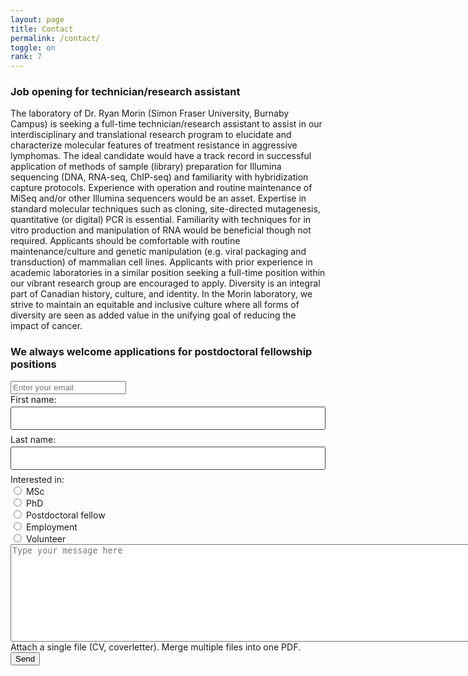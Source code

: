 ```yaml
---
layout: page
title: Contact
permalink: /contact/
toggle: on
rank: 7
---
```

<head>
    <script>UPLOADCARE_PUBLIC_KEY = "9ece2f24515da2c6390d";</script>
<script src="https://ucarecdn.com/libs/widget/2.10.2/uploadcare.full.min.js" charset="utf-8"></script>
</head>

<H3>Job opening for technician/research assistant </H3>
The laboratory of Dr. Ryan Morin (Simon Fraser University, Burnaby Campus) is seeking a full-time technician/research assistant to assist in our interdisciplinary and translational research program to elucidate and characterize molecular features of treatment resistance in aggressive lymphomas. The ideal candidate would have a track record in successful application of methods of sample (library) preparation for Illumina sequencing (DNA, RNA-seq, ChIP-seq) and familiarity with hybridization capture protocols. Experience with operation and routine maintenance of MiSeq and/or other Illumina sequencers would be an asset. Expertise in standard molecular techniques such as cloning, site-directed mutagenesis, quantitative (or digital) PCR is essential. Familiarity with techniques for in vitro production and manipulation of RNA would be beneficial though not required. Applicants should be comfortable with routine maintenance/culture and genetic manipulation (e.g. viral packaging and transduction) of mammalian cell lines. Applicants with prior experience in academic laboratories in a similar position seeking a full-time position within our vibrant research group are encouraged to apply. Diversity is an integral part of Canadian history, culture, and identity. In the Morin laboratory, we strive to maintain an equitable and inclusive culture where all forms of diversity are seen as added value in the unifying goal of reducing the impact of cancer. 

<H3>We always welcome applications for postdoctoral fellowship positions</H3>

<form class="wj-contact" action="https://formspree.io/{{site.email}}" method="POST">
    <input type="email" name="email" placeholder="Enter your email"><br>
  First name:<br>
  <input type="text" name="firstname"><br>
  Last name:<br>
  <input type="text" name="lastname">
  Interested in:<br>
  <input type="radio" name="application goal" value="MSc"> MSc<br>
  <input type="radio" name="application goal" value="PhD"> PhD<br>
  <input type="radio" name="application goal" value="Postdoctoral"> Postdoctoral fellow<br>
  <input type="radio" name="application goal" value="Work"> Employment <br>
  <input type="radio" name="application goal" value="Volunteer"> Volunteer
  <br>
  <textarea rows="10" cols="150" name="message" placeholder="Type your message here"></textarea>
  Attach a single file (CV, coverletter). Merge multiple files into one PDF.<br> <input type="hidden" role="uploadcare-uploader" name="myFile" />
  <button type="submit">Send</button>
</form>

<style>
form.wj-contact input[type="text"], form.wj-contact textarea[type="text"] {
    width: 100%;
    vertical-align: middle;
    margin-top: 0.25em;
    margin-bottom: 0.5em;
    padding: 0.75em;
    font-family: monospace, sans-serif;
    font-weight: lighter;
    border-style: solid;
    border-color: #444;
    outline-color: #2e83e6;
    border-width: 1px;
    border-radius: 3px;
    transition: box-shadow .2s ease;
}
form.wj-contact input[type="submit"] {
    outline: none;
    color: white;
    background-color: #2e83e6;
    border-radius: 3px;
    padding: 0.5em;
    margin: 0.25em 0 0 0;
    border: 1px solid transparent;
    height: auto;
}
</style>

